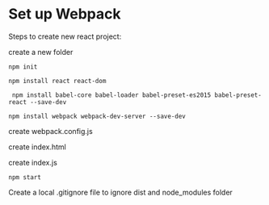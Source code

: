 # Set up Webpack

Steps to create new react project:

create a new folder

` npm init `

` npm install react react-dom `

` npm install babel-core babel-loader babel-preset-es2015 babel-preset-react --save-dev` 

` npm install webpack webpack-dev-server --save-dev ` 

create webpack.config.js

create index.html

create index.js

` npm start `

Create a local .gitignore file to ignore dist and node_modules folder

